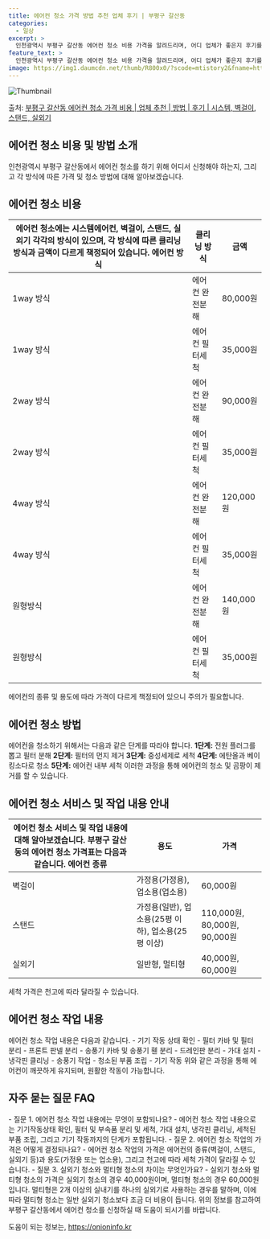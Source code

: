 ```yaml
---
title: 에어컨 청소 가격 방법 추천 업체 후기 | 부평구 갈산동
categories:
  - 일상
excerpt: >
  인천광역시 부평구 갈산동 에어컨 청소 비용 가격을 알려드리며, 어디 업체가 좋은지 후기를 통해 알아보겠습니다. 현재 글에서는 시스템, 벽걸이, 스탠드, 실외기 각각에 대해 청소 비용이 나와 있으니 참고하시면 되겠습니다. 에어컨 분해 청소 방법 보기 👈 클릭셀프 에어컨 청소 방법 보기👈 클릭부평구 갈산동 에어컨 청소 비용시스템에어컨 방식클리닝방식금액1way 방식에어컨 완전분해80,000원1way 방식에어컨 필터세척35,000원2way 방식에어컨 완전분해90,000원2way 방식에어컨 필터세척35,000원4way 방식에어컨 완전분해120,000원4way 방식에어컨 필터세척35,000원원형방식에어컨 완전분해140,000원원형방식에어컨 필터세척35,000원에어컨 청소 견적 샘플 보기 👈 클릭에어컨 냄새의 원인에..
feature_text: >
  인천광역시 부평구 갈산동 에어컨 청소 비용 가격을 알려드리며, 어디 업체가 좋은지 후기를 통해 알아보겠습니다. 현재 글에서는 시스템, 벽걸이, 스탠드, 실외기 각각에 대해 청소 비용이 나와 있으니 참고하시면 되겠습니다. 에어컨 분해 청소 방법 보기 👈 클릭셀프 에어컨 청소 방법 보기👈 클릭부평구 갈산동 에어컨 청소 비용시스템에어컨 방식클리닝방식금액1way 방식에어컨 완전분해80,000원1way 방식에어컨 필터세척35,000원2way 방식에어컨 완전분해90,000원2way 방식에어컨 필터세척35,000원4way 방식에어컨 완전분해120,000원4way 방식에어컨 필터세척35,000원원형방식에어컨 완전분해140,000원원형방식에어컨 필터세척35,000원에어컨 청소 견적 샘플 보기 👈 클릭에어컨 냄새의 원인에..
image: https://img1.daumcdn.net/thumb/R800x0/?scode=mtistory2&fname=https%3A%2F%2Fblog.kakaocdn.net%2Fdn%2Fbhz63M%2FbtsHwhlU208%2FyPzodyjIcqwk5VKAZkaDXk%2Fimg.webp
---
```


![Thumbnail](https://img1.daumcdn.net/thumb/R800x0/?scode=mtistory2&fname=https%3A%2F%2Fblog.kakaocdn.net%2Fdn%2Fbhz63M%2FbtsHwhlU208%2FyPzodyjIcqwk5VKAZkaDXk%2Fimg.webp)

<p>출처: <a href="https://onioninfo.kr/entry/%EB%B6%80%ED%8F%89%EA%B5%AC-%EA%B0%88%EC%82%B0%EB%8F%99-%EC%97%90%EC%96%B4%EC%BB%A8-%EC%B2%AD%EC%86%8C-%EA%B0%80%EA%B2%A9-%EB%B9%84%EC%9A%A9-%EC%97%85%EC%B2%B4-%EC%B6%94%EC%B2%9C-%EB%B0%A9%EB%B2%95-%ED%9B%84%EA%B8%B0-%EC%8B%9C%EC%8A%A4%ED%85%9C-%EB%B2%BD%EA%B1%B8%EC%9D%B4-%EC%8A%A4%ED%83%A0%EB%93%9C-%EC%8B%A4%EC%99%B8%EA%B8%B0" rel="dofollow">부평구 갈산동 에어컨 청소 가격 비용 | 업체 추천 | 방법 | 후기 | 시스템, 벽걸이, 스탠드, 실외기</a> </p>

## 에어컨 청소 비용 및 방법 소개

인천광역시 부평구 갈산동에서 에어컨 청소를 하기 위해 어디서 신청해야 하는지, 그리고 각 방식에 따른 가격 및 청소 방법에 대해
알아보겠습니다.

## 에어컨 청소 비용

에어컨 청소에는 시스템에어컨, 벽걸이, 스탠드, 실외기 각각의 방식이 있으며, 각 방식에 따른 클리닝 방식과 금액이 다르게 책정되어 있습니다.  **에어컨 방식** | **클리닝 방식** | **금액**  
---|---|---  
1way 방식 | 에어컨 완전분해 | 80,000원  
1way 방식 | 에어컨 필터세척 | 35,000원  
2way 방식 | 에어컨 완전분해 | 90,000원  
2way 방식 | 에어컨 필터세척 | 35,000원  
4way 방식 | 에어컨 완전분해 | 120,000원  
4way 방식 | 에어컨 필터세척 | 35,000원  
원형방식 | 에어컨 완전분해 | 140,000원  
원형방식 | 에어컨 필터세척 | 35,000원  
에어컨의 종류 및 용도에 따라 가격이 다르게 책정되어 있으니 주의가 필요합니다.



## 에어컨 청소 방법

에어컨을 청소하기 위해서는 다음과 같은 단계를 따라야 합니다. **1단계:** 전원 플러그를 뽑고 필터 분해 **2단계:** 필터의 먼지
제거 **3단계:** 중성세제로 세척 **4단계:** 에탄올과 베이킹소다로 청소 **5단계:** 에어컨 내부 세척 이러한 과정을 통해
에어컨의 청소 및 곰팡이 제거를 할 수 있습니다.



## 에어컨 청소 서비스 및 작업 내용 안내

에어컨 청소 서비스 및 작업 내용에 대해 알아보겠습니다. 부평구 갈산동의 에어컨 청소 가격표는 다음과 같습니다.  **에어컨 종류** | **용도** | **가격**  
---|---|---  
벽걸이 | 가정용(가정용), 업소용(업소용) | 60,000원  
스탠드 | 가정용(일반), 업소용(25평 이하), 업소용(25평 이상) | 110,000원, 80,000원, 90,000원  
실외기 | 일반형, 멀티형 | 40,000원, 60,000원  
세척 가격은 천고에 따라 달라질 수 있습니다.



## 에어컨 청소 작업 내용

에어컨 청소 작업 내용은 다음과 같습니다. \- 기기 작동 상태 확인 \- 필터 카바 및 필터 분리 \- 프론트 판넬 분리 \- 송풍기 카바
및 송풍기 휀 분리 \- 드레인판 분리 \- 가대 설치 \- 냉각핀 클리닝 \- 송풍기 작업 \- 청소된 부품 조립 \- 기기 작동 위와
같은 과정을 통해 에어컨이 깨끗하게 유지되며, 원활한 작동이 가능합니다.



## 자주 묻는 질문 FAQ

\- 질문 1. 에어컨 청소 작업 내용에는 무엇이 포함되나요? \- 에어컨 청소 작업 내용으로는 기기작동상태 확인, 필터 및 부속품 분리 및
세척, 가대 설치, 냉각핀 클리닝, 세척된 부품 조립, 그리고 기기 작동까지의 단계가 포함됩니다. \- 질문 2. 에어컨 청소 작업의 가격은
어떻게 결정되나요? \- 에어컨 청소 작업의 가격은 에어컨의 종류(벽걸이, 스탠드, 실외기 등)과 용도(가정용 또는 업소용), 그리고 천고에
따라 세척 가격이 달라질 수 있습니다. \- 질문 3. 실외기 청소와 멀티형 청소의 차이는 무엇인가요? \- 실외기 청소와 멀티형 청소의
가격은 실외기 청소의 경우 40,000원이며, 멀티형 청소의 경우 60,000원입니다. 멀티형은 2개 이상의 실내기를 하나의 실외기로
사용하는 경우를 말하며, 이에 따라 멀티형 청소는 일반 실외기 청소보다 조금 더 비용이 듭니다. 위의 정보를 참고하여 부평구 갈산동에서
에어컨 청소를 신청하실 때 도움이 되시기를 바랍니다.

 

도움이 되는 정보는, <a href="https://onioninfo.kr" rel="dofollow">https://onioninfo.kr</a>


